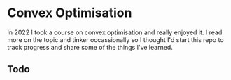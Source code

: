 # Convex Optimisation

In 2022 I took a course on convex optimisation and really enjoyed it. I read more on the topic and tinker occassionally so I thought I'd start this repo to track progress and share some of the things I've learned.

## Todo



